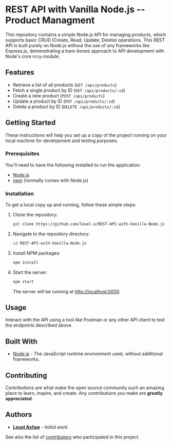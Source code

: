 # REST API with Vanilla Node.js -- Product Managment

This repository contains a simple Node.js API for managing products, which supports basic CRUD (Create, Read, Update, Delete) operations. This REST API is built purely on Node.js without the use of any frameworks like Express.js, demonstrating a bare-bones approach to API development with Node's core `http` module.

## Features

- Retrieve a list of all products (`GET /api/products`)
- Fetch a single product by ID (`GET /api/products/:id`)
- Create a new product (`POST /api/products`)
- Update a product by ID (`PUT /api/products/:id`)
- Delete a product by ID (`DELETE /api/products/:id`)

## Getting Started

These instructions will help you set up a copy of the project running on your local machine for development and testing purposes.

### Prerequisites

You'll need to have the following installed to run the application:

- [Node.js](https://nodejs.org/)
- [npm](https://www.npmjs.com/) (normally comes with Node.js)

### Installation

To get a local copy up and running, follow these simple steps:

1. Clone the repository:
   ```bash
   git clone https://github.com/leuel-a/REST-API-with-Vanilla-Node.js
   ```
2. Navigate to the repository directory:
   ```bash
   cd REST-API-with-Vanilla-Node.js
   ```
3. Install NPM packages:
   ```bash
   npm install
   ```
4. Start the server:
   ```bash
   npm start
   ```
   The server will be running at [http://localhost:5000](http://localhost:5000).

## Usage

Interact with the API using a tool like Postman or any other API client to test the endpoints described above.

## Built With

- [Node.js](https://nodejs.org/) - The JavaScript runtime environment used, without additional frameworks.

## Contributing

Contributions are what make the open source community such an amazing place to learn, inspire, and create. Any contributions you make are **greatly appreciated**.

## Authors

- **[Leuel Asfaw](https://github.com/leuel-a)** - _Initial work_

See also the list of [contributors](https://github.com/your-username/your-repo-name/contributors) who participated in this project.
